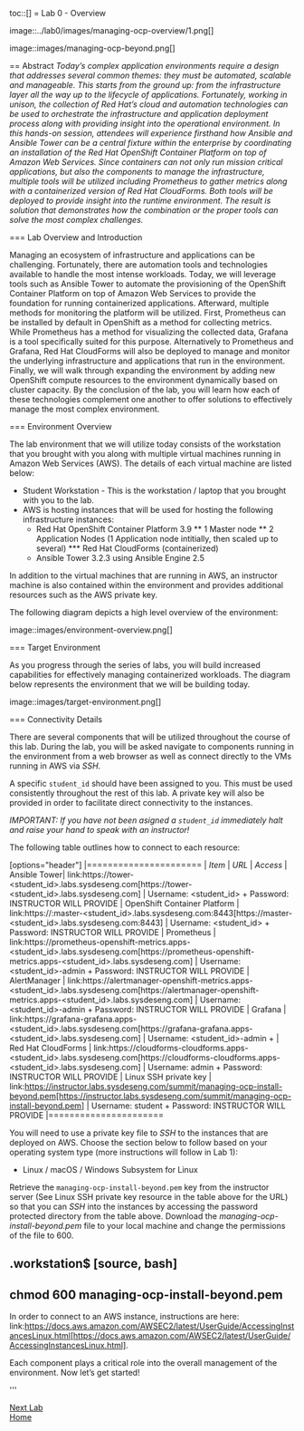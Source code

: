 toc::[]
= Lab 0 - Overview

image::../lab0/images/managing-ocp-overview/1.png[]

image::images/managing-ocp-beyond.png[]

== Abstract
_Today’s complex application environments require a design that addresses several common themes: they must be automated, scalable and manageable. This starts from the ground up: from the infrastructure layer all the way up to the lifecycle of applications. Fortunately, working in unison, the collection of Red Hat’s cloud and automation technologies can be used to orchestrate the infrastructure and application deployment process along with providing insight into the operational environment. In this hands-on session, attendees will experience firsthand how Ansible and Ansible Tower can be a central fixture within the enterprise by coordinating an installation of the Red Hat OpenShift Container Platform on top of Amazon Web Services. Since containers can not only run mission critical applications, but also the components to manage the infrastructure, multiple tools will be utilized including Prometheus to gather metrics along with a containerized version of Red Hat CloudForms. Both tools will be deployed to provide insight into the runtime environment. The result is solution that demonstrates how the combination or the proper tools can solve the most complex challenges._

=== Lab Overview and Introduction

Managing an ecosystem of infrastructure and applications can be challenging. Fortunately, there are automation tools and technologies available to handle the most intense workloads. Today, we will leverage tools such as Ansible Tower to automate the provisioning of the OpenShift Container Platform on top of Amazon Web Services to provide the foundation for running containerized applications. Afterward, multiple methods for monitoring the platform will be utilized. First, Prometheus can be installed by default in OpenShift as a method for collecting metrics. While Prometheus has a method for visualizing the collected data, Grafana is a tool specifically suited for this purpose. Alternatively to Prometheus and Grafana, Red Hat CloudForms will also be deployed to manage and monitor the underlying infrastructure and applications that run in the environment. Finally, we will walk through expanding the environment by adding new OpenShift compute resources to the environment dynamically based on cluster capacity. By the conclusion of the lab, you will learn how each of these technologies complement one another to offer solutions to effectively manage the most complex environment.

=== Environment Overview

The lab environment that we will utilize today consists of the workstation that you brought with you along with multiple virtual machines running in Amazon Web Services (AWS).  The details of each virtual machine are listed below:

* Student Workstation - This is the workstation / laptop that you brought with you to the lab.
* AWS is hosting instances that will be used for hosting the following infrastructure instances:
    * Red Hat OpenShift Container Platform 3.9
        ** 1 Master node
        ** 2 Application Nodes (1 Application node intitially, then scaled up to several)
           *** Red Hat CloudForms (containerized)
    * Ansible Tower 3.2.3 using Ansible Engine 2.5

In addition to the virtual machines that are running in AWS, an instructor machine is also contained within the environment and provides additional resources such as the AWS private key.

The following diagram depicts a high level overview of the environment:

image::images/environment-overview.png[]

=== Target Environment

As you progress through the series of labs, you will build increased capabilities for effectively managing containerized workloads. The diagram below represents the environment that we will be building today.

image::images/target-environment.png[]

=== Connectivity Details

There are several components that will be utilized throughout the course of this lab. During the lab, you will be asked navigate to components running in the environment from a web browser as well as connect directly to the VMs running in AWS via _SSH_.

A specific `student_id` should have been assigned to you. This must be used consistently throughout the rest of this lab. A private key will also be provided in order to facilitate direct connectivity to the instances.

*IMPORTANT: If you have not been asigned a `student_id` immediately halt and raise your hand to speak with an instructor!*

The following table outlines how to connect to each resource:

[options="header"]
|======================
| *Item* | *URL* | *Access*
| Ansible Tower|
link:https://tower-<student_id>.labs.sysdeseng.com[https://tower-<student_id>.labs.sysdeseng.com] |
Username: <student_id> +
Password: INSTRUCTOR WILL PROVIDE
| OpenShift Container Platform |
link:https://:master-<student_id>.labs.sysdeseng.com:8443[https://master-<student_id>.labs.sysdeseng.com:8443] |
Username: <student_id> +
Password: INSTRUCTOR WILL PROVIDE
| Prometheus |
link:https://prometheus-openshift-metrics.apps-<student_id>.labs.sysdeseng.com[https://prometheus-openshift-metrics.apps-<student_id>.labs.sysdeseng.com] |
Username: <student_id>-admin +
Password: INSTRUCTOR WILL PROVIDE
| AlertManager |
link:https://alertmanager-openshift-metrics.apps-<student_id>.labs.sysdeseng.com[https://alertmanager-openshift-metrics.apps-<student_id>.labs.sysdeseng.com] |
Username: <student_id>-admin +
Password: INSTRUCTOR WILL PROVIDE
| Grafana
| link:https://grafana-grafana.apps-<student_id>.labs.sysdeseng.com[https://grafana-grafana.apps-<student_id>.labs.sysdeseng.com]
| Username: <student_id>-admin +
| Red Hat CloudForms |
link:https://cloudforms-cloudforms.apps-<student_id>.labs.sysdeseng.com[https://cloudforms-cloudforms.apps-<student_id>.labs.sysdeseng.com] |
Username: admin +
Password: INSTRUCTOR WILL PROVIDE
| Linux SSH private key
| link:https://instructor.labs.sysdeseng.com/summit/managing-ocp-install-beyond.pem[https://instructor.labs.sysdeseng.com/summit/managing-ocp-install-beyond.pem]
| Username: student +
Password: INSTRUCTOR WILL PROVIDE
|======================

You will need to use a private key file to _SSH_ to the instances that are deployed on AWS. Choose the section below to follow based on your operating system type (more instructions will follow in Lab 1):

* Linux / macOS / Windows Subsystem for Linux

Retrieve the `managing-ocp-install-beyond.pem` key from the instructor server (See Linux SSH private key resource in the table above for the URL) so that you can _SSH_ into the instances by accessing the password protected directory from the table above. Download the _managing-ocp-install-beyond.pem_ file to your local machine and change the permissions of the file to 600.

.workstation$
[source, bash]
----
chmod 600 managing-ocp-install-beyond.pem
----

In order to connect to an AWS instance, instructions are here: link:https://docs.aws.amazon.com/AWSEC2/latest/UserGuide/AccessingInstancesLinux.html[https://docs.aws.amazon.com/AWSEC2/latest/UserGuide/AccessingInstancesLinux.html].

Each component plays a critical role into the overall management of the environment. Now let’s get started!

'''

[Next Lab](../lab1/lab1.md)\
[Home](../../README.md)
